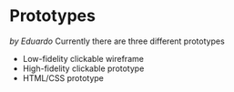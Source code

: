 # Prototypes
_by Eduardo_
Currently there are three different prototypes

- Low-fidelity clickable wireframe
- High-fidelity clickable prototype
- HTML/CSS prototype